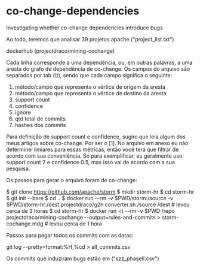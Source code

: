 # co-change-dependencies
Investigating whether co-change dependencies introduce bugs 

Ao todo, teremos que analisar 39 projetos apache ("project_list.txt")

dockerhub (projectdraco/mining-cochange)

Cada linha corresponde a uma dependência, ou, em outras palavras, a uma aresta do grafo de dependência de co-change. Os campos do arquivo são separados por tab (\t), sendo que cada campo significa o seguinte:

1.  método/campo que representa o vértice de origem da aresta
2.  método/campo que representa o vértice de destino da aresta
3.  support count
4.  confidence
5.  ignore
6.  qtd total de commits
7.  hashes dos commits

Para definição de support count e confidence, sugiro que leia algum dos meus artigos sobre co-change. Por ser o [1]. No arquivo em anexo eu não determinei limiares para essas métricas, então você terá que filtrar de acordo com sua conveniência. Só para exemplificar, eu geralmente uso support count 2 e confidence 0.5, mas isso vai de acordo com a sua pesquisa.

Os passos  para gerar o arquivo foram de co-change:

$ git clone https://github.com/apache/storm
$ mkdir storm-hr
$ cd storm-hr
$ git init --bare
$ cd ..
$ docker run --rm -v $PWD/storm:/source -v $PWD/storm-hr:/dest projectdraco/g2h converter.sh /source /dest  # levou cerca de 3 horas
$ cd storm-hr
$ docker run -it --rm -v $PWD:/repo projectdraco/mining-cochange --output=rules-and-commits > storm-cochange.mdg # levou cerca de 1 hora


Passos para pegar todos os commits com as datas:

git log --pretty=format:%H,%cd  >  all_commits.csv

Os commits que induziram bugs estão em ("szz_phaseII.csv")
